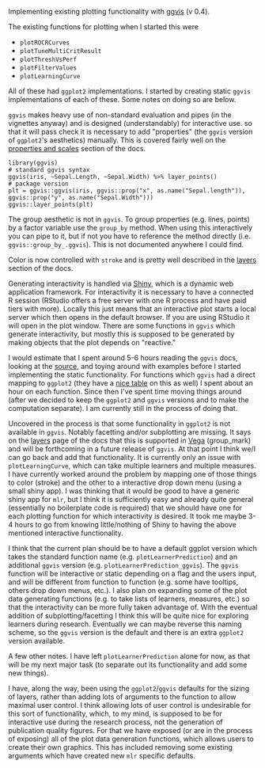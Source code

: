 Implementing existing plotting functionality with [ggvis](http://ggvis.rstudio.com/) (v 0.4). 

The existing functions for plotting when I started this were
- `plotROCRCurves`
- `plotTuneMultiCritResult`
- `plotThreshVsPerf`
- `plotFilterValues`
- `plotLearningCurve`

All of these had `ggplot2` implementations. I started by creating static `ggvis` implementations of each of these. Some notes on doing so are below.

`ggvis` makes heavy use of non-standard evaluation and pipes (in the vignettes anyway) and is designed (understandably) for interactive use. so that it will pass check it is necessary to add "properties" (the `ggvis` version of `ggplot2`'s aesthetics) manually. This is covered fairly well on the [properties and scales](http://ggvis.rstudio.com/properties-scales.html) section of the docs.

```{r}
library(ggvis)
# standard ggvis syntax
ggvis(iris, ~Sepal.Length, ~Sepal.Width) %>% layer_points()
# package version
plt = ggvis::ggvis(iris, ggvis::prop("x", as.name("Sepal.length")), ggvis::prop("y", as.name("Sepal.Width")))
ggvis::layer_points(plt)
```
The group aesthetic is not in `ggvis`. To group properties (e.g. lines, points) by a factor variable use the `group_by` method. When using this interactively you can pipe to it, but if not you have to reference the method directly (i.e. `ggvis::group_by_.ggvis`). This is not documented anywhere I could find.

Color is now controlled with `stroke` and is pretty well described in the [layers](http://ggvis.rstudio.com/layers.html) section of the docs.

Generating interactivity is handled via [Shiny](http://shiny.rstudio.com/), which is a dynamic web application framework. For interactivity it is necessary to have a connected R session (RStudio offers a free server with one R process and have paid tiers with more). Locally this just means that an interactive plot starts a local server which then opens in the default browser. If you are using RStudio it will open in the plot window. There are some functions in `ggvis` which generate interactivity, but mostly this is supposed to be generated by making objects that the plot depends on "reactive."

I would estimate that I spent around 5-6 hours reading the `ggvis` docs, looking at the [source](https://github.com/rstudio/ggvis/), and toying around with examples before I started implementing the static functionality. For functions which `ggvis` had a direct mapping to `ggplot2` (they have a [nice table](http://ggvis.rstudio.com/ggplot2.html) on this as well) I spent about an hour on each function. Since then I've spent time moving things around (after we decided to keep the `ggplot2` and `ggvis` versions and to make the computation separate). I am currently still in the process of doing that.

Uncovered in the process is that some functionality in `ggplot2` is not available in `ggvis`. Notably facetting and/or subplotting are missing. It says on the [layers](http://ggvis.rstudio.com/layers.html) page of the docs that this is supported in [Vega](https://trifacta.github.io/vega/) (group_mark) and will be forthcoming in a future release of `ggvis`. At that point I think we/I can go back and add that functionality. It is currently only an issue with `plotLearningCurve`, which can take multiple learners and multiple measures. I have currently worked around the problem by mapping one of those things to color (stroke) and the other to a interactive drop down menu (using a small shiny app). I was thinking that it would be good to have a generic shiny app for `mlr`, but I think it is sufficiently easy and already quite general (essentially no boilerplate code is required) that we should have one for each plotting function for which interactivity is desired. It took me maybe 3-4 hours to go from knowing little/nothing of Shiny to having the above mentioned interactive functionality.

I think that the current plan should be to have a default ggplot version which takes the standard function name (e.g. `plotLearnerPrediction`) and an additional `ggvis` version (e.g. `plotLearnerPrediction_ggvis`). The `ggvis` function will be interactive or static depending on a flag and the users input, and will be different from function to function (e.g. some have tooltips, others drop down menus, etc.). I also plan on expanding some of the plot data generating functions (e.g. to take lists of learners, measures, etc.) so that the interactivity can be more fully taken advantage of. With the eventual addition of subplotting/facetting I think this will be quite nice for exploring learners during research. Eventually we can maybe reverse this naming scheme, so the `ggvis` version is the default and there is an extra `ggplot2` version available.

A few other notes. I have left `plotLearnerPrediction` alone for now, as that will be my next major task (to separate out its functionality and add some new things).

I have, along the way, been using the `ggplot2`/`ggvis` defaults for the sizing of layers, rather than adding lots of arguments to the function to allow maximal user control. I think allowing lots of user control is undesirable for this sort of functionality, which, to my mind, is supposed to be for interactive use during the research process, not the generation of publication quality figures. For that we have exposed (or are in the process of exposing) all of the plot data generation functions, which allows users to create their own graphics. This has included removing some existing arguments which have created new `mlr` specific defaults.